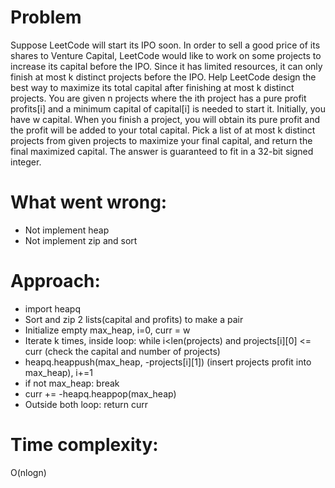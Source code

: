 # Problem
Suppose LeetCode will start its IPO soon. In order to sell a good price of its shares to Venture Capital, LeetCode would like to work on some projects to increase its capital before the IPO. Since it has limited resources, it can only finish at most k distinct projects before the IPO. Help LeetCode design the best way to maximize its total capital after finishing at most k distinct projects.
You are given n projects where the ith project has a pure profit profits[i] and a minimum capital of capital[i] is needed to start it.
Initially, you have w capital. When you finish a project, you will obtain its pure profit and the profit will be added to your total capital.
Pick a list of at most k distinct projects from given projects to maximize your final capital, and return the final maximized capital.
The answer is guaranteed to fit in a 32-bit signed integer.

# What went wrong:
- Not implement heap
- Not implement zip and sort

# Approach:
- import heapq
- Sort and zip 2 lists(capital and profits) to make a pair
- Initialize empty max_heap, i=0, curr = w
- Iterate k times, inside loop: while i<len(projects) and projects[i][0] <= curr (check the capital and number of projects)
- heapq.heappush(max_heap, -projects[i][1]) (insert projects profit into max_heap), i+=1
- if not max_heap: break
- curr += -heapq.heappop(max_heap)
- Outside both loop: return curr

# Time complexity:
O(nlogn)